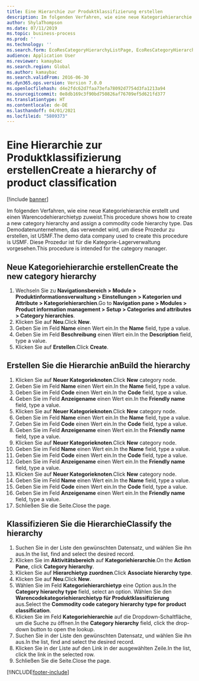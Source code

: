 ```yaml
---
title: Eine Hierarchie zur Produktklassifizierung erstellen
description: Im folgenden Verfahren, wie eine neue Kategoriehierarchie erstellt und einen Warencodehierarchietyp zuweist.
author: ShylaThompson
ms.date: 07/11/2019
ms.topic: business-process
ms.prod: ''
ms.technology: ''
ms.search.form: EcoResCategoryHierarchyListPage, EcoResCategoryHierarchyCreate, EcoResCategory, EcoResCategoryHierarchyRole, EcoResProductCategory, EcoResCategorySearchList, EcoResCategoryHierarchyFactbox, EcoResCategoryFriendlyName, EcoResCategoryAddProduct
audience: Application User
ms.reviewer: kamaybac
ms.search.region: Global
ms.author: kamaybac
ms.search.validFrom: 2016-06-30
ms.dyn365.ops.version: Version 7.0.0
ms.openlocfilehash: d4e2fdc62d7faa73efa78092d7754d3fa1213a94
ms.sourcegitcommit: 0e8db169c3f90bd750826af76709ef5d621fd377
ms.translationtype: HT
ms.contentlocale: de-DE
ms.lasthandoff: 04/01/2021
ms.locfileid: "5809373"
---
```

# <a name="create-a-hierarchy-of-product-classification"></a><span data-ttu-id="6fcec-103">Eine Hierarchie zur Produktklassifizierung erstellen</span><span class="sxs-lookup"><span data-stu-id="6fcec-103">Create a hierarchy of product classification</span></span>

[!include [banner](../../includes/banner.md)]

<span data-ttu-id="6fcec-104">Im folgenden Verfahren, wie eine neue Kategoriehierarchie erstellt und einen Warencodehierarchietyp zuweist.</span><span class="sxs-lookup"><span data-stu-id="6fcec-104">This procedure shows how to create a new category hierarchy and assign a commodity code hierarchy type.</span></span> <span data-ttu-id="6fcec-105">Das Demodatenunternehmen, das verwendet wird, um diese Prozedur zu erstellen, ist USMF.</span><span class="sxs-lookup"><span data-stu-id="6fcec-105">The demo data company used to create this procedure is USMF.</span></span> <span data-ttu-id="6fcec-106">Diese Prozedur ist für die Kategorie-Lagerverwaltung vorgesehen.</span><span class="sxs-lookup"><span data-stu-id="6fcec-106">This procedure is intended for the category manager.</span></span>


## <a name="create-the-new-category-hierarchy"></a><span data-ttu-id="6fcec-107">Neue Kategoriehierarchie erstellen</span><span class="sxs-lookup"><span data-stu-id="6fcec-107">Create the new category hierarchy</span></span>
1. <span data-ttu-id="6fcec-108">Wechseln Sie zu **Navigationsbereich > Module > Produktinformationsverwaltung > Einstellungen > Kategorien und Attribute > Kategoriehierarchien**.</span><span class="sxs-lookup"><span data-stu-id="6fcec-108">Go to **Navigation pane > Modules > Product information management > Setup > Categories and attributes > Category hierarchies**.</span></span>
2. <span data-ttu-id="6fcec-109">Klicken Sie auf **Neu**.</span><span class="sxs-lookup"><span data-stu-id="6fcec-109">Click **New**.</span></span>
3. <span data-ttu-id="6fcec-110">Geben Sie im Feld **Name** einen Wert ein.</span><span class="sxs-lookup"><span data-stu-id="6fcec-110">In the **Name** field, type a value.</span></span>
4. <span data-ttu-id="6fcec-111">Geben Sie im Feld **Beschreibung** einen Wert ein.</span><span class="sxs-lookup"><span data-stu-id="6fcec-111">In the **Description** field, type a value.</span></span>
5. <span data-ttu-id="6fcec-112">Klicken Sie auf **Erstellen**.</span><span class="sxs-lookup"><span data-stu-id="6fcec-112">Click **Create**.</span></span>

## <a name="build-the-hierarchy"></a><span data-ttu-id="6fcec-113">Erstellen Sie die Hierarchie an</span><span class="sxs-lookup"><span data-stu-id="6fcec-113">Build the hierarchy</span></span>
1. <span data-ttu-id="6fcec-114">Klicken Sie auf **Neuer Kategorieknoten**.</span><span class="sxs-lookup"><span data-stu-id="6fcec-114">Click **New** category node.</span></span>
2. <span data-ttu-id="6fcec-115">Geben Sie im Feld **Name** einen Wert ein.</span><span class="sxs-lookup"><span data-stu-id="6fcec-115">In the **Name** field, type a value.</span></span>
3. <span data-ttu-id="6fcec-116">Geben Sie im Feld **Code** einen Wert ein.</span><span class="sxs-lookup"><span data-stu-id="6fcec-116">In the **Code** field, type a value.</span></span>
4. <span data-ttu-id="6fcec-117">Geben Sie im Feld **Anzeigename** einen Wert ein.</span><span class="sxs-lookup"><span data-stu-id="6fcec-117">In the **Friendly name** field, type a value.</span></span>
5. <span data-ttu-id="6fcec-118">Klicken Sie auf **Neuer Kategorieknoten**.</span><span class="sxs-lookup"><span data-stu-id="6fcec-118">Click **New** category node.</span></span>
6. <span data-ttu-id="6fcec-119">Geben Sie im Feld **Name** einen Wert ein.</span><span class="sxs-lookup"><span data-stu-id="6fcec-119">In the **Name** field, type a value.</span></span>
7. <span data-ttu-id="6fcec-120">Geben Sie im Feld **Code** einen Wert ein.</span><span class="sxs-lookup"><span data-stu-id="6fcec-120">In the **Code** field, type a value.</span></span>
8. <span data-ttu-id="6fcec-121">Geben Sie im Feld **Anzeigename** einen Wert ein.</span><span class="sxs-lookup"><span data-stu-id="6fcec-121">In the **Friendly name** field, type a value.</span></span>
9. <span data-ttu-id="6fcec-122">Klicken Sie auf **Neuer Kategorieknoten**.</span><span class="sxs-lookup"><span data-stu-id="6fcec-122">Click **New** category node.</span></span>
10. <span data-ttu-id="6fcec-123">Geben Sie im Feld **Name** einen Wert ein.</span><span class="sxs-lookup"><span data-stu-id="6fcec-123">In the **Name** field, type a value.</span></span>
11. <span data-ttu-id="6fcec-124">Geben Sie im Feld **Code** einen Wert ein.</span><span class="sxs-lookup"><span data-stu-id="6fcec-124">In the **Code** field, type a value.</span></span>
12. <span data-ttu-id="6fcec-125">Geben Sie im Feld **Anzeigename** einen Wert ein.</span><span class="sxs-lookup"><span data-stu-id="6fcec-125">In the **Friendly name** field, type a value.</span></span>
13. <span data-ttu-id="6fcec-126">Klicken Sie auf **Neuer Kategorieknoten**.</span><span class="sxs-lookup"><span data-stu-id="6fcec-126">Click **New** category node.</span></span>
14. <span data-ttu-id="6fcec-127">Geben Sie im Feld **Name** einen Wert ein.</span><span class="sxs-lookup"><span data-stu-id="6fcec-127">In the **Name** field, type a value.</span></span>
15. <span data-ttu-id="6fcec-128">Geben Sie im Feld **Code** einen Wert ein.</span><span class="sxs-lookup"><span data-stu-id="6fcec-128">In the **Code** field, type a value.</span></span>
16. <span data-ttu-id="6fcec-129">Geben Sie im Feld **Anzeigename** einen Wert ein.</span><span class="sxs-lookup"><span data-stu-id="6fcec-129">In the **Friendly name** field, type a value.</span></span>
17. <span data-ttu-id="6fcec-130">Schließen Sie die Seite.</span><span class="sxs-lookup"><span data-stu-id="6fcec-130">Close the page.</span></span>

## <a name="classify-the-hierarchy"></a><span data-ttu-id="6fcec-131">Klassifizieren Sie die Hierarchie</span><span class="sxs-lookup"><span data-stu-id="6fcec-131">Classify the hierarchy</span></span>
1. <span data-ttu-id="6fcec-132">Suchen Sie in der Liste den gewünschten Datensatz, und wählen Sie ihn aus.</span><span class="sxs-lookup"><span data-stu-id="6fcec-132">In the list, find and select the desired record.</span></span>
2. <span data-ttu-id="6fcec-133">Klicken Sie im **Aktivitätsbereich** auf **Kategoriehierarchie**.</span><span class="sxs-lookup"><span data-stu-id="6fcec-133">On the **Action Pane**, click **Category hierarchy**.</span></span>
3. <span data-ttu-id="6fcec-134">Klicken Sie auf **Hierarchietyp zuordnen**.</span><span class="sxs-lookup"><span data-stu-id="6fcec-134">Click **Associate hierarchy type**.</span></span>
4. <span data-ttu-id="6fcec-135">Klicken Sie auf **Neu**.</span><span class="sxs-lookup"><span data-stu-id="6fcec-135">Click **New**.</span></span>
5. <span data-ttu-id="6fcec-136">Wählen Sie im Feld **Kategoriehierarchietyp** eine Option aus.</span><span class="sxs-lookup"><span data-stu-id="6fcec-136">In the **Category hierarchy type** field, select an option.</span></span> <span data-ttu-id="6fcec-137">Wählen Sie den **Warencodekategoriehierarchietyp für Produktklassifizierung** aus.</span><span class="sxs-lookup"><span data-stu-id="6fcec-137">Select the **Commodity code category hierarchy type for product classification**.</span></span>  
6. <span data-ttu-id="6fcec-138">Klicken Sie im Feld **Kategoriehierarchie** auf die Dropdown-Schaltfläche, um die Suche zu öffnen.</span><span class="sxs-lookup"><span data-stu-id="6fcec-138">In the **Category hierarchy** field, click the drop-down button to open the lookup.</span></span>
7. <span data-ttu-id="6fcec-139">Suchen Sie in der Liste den gewünschten Datensatz, und wählen Sie ihn aus.</span><span class="sxs-lookup"><span data-stu-id="6fcec-139">In the list, find and select the desired record.</span></span>
8. <span data-ttu-id="6fcec-140">Klicken Sie in der Liste auf den Link in der ausgewählten Zeile.</span><span class="sxs-lookup"><span data-stu-id="6fcec-140">In the list, click the link in the selected row.</span></span>
9. <span data-ttu-id="6fcec-141">Schließen Sie die Seite.</span><span class="sxs-lookup"><span data-stu-id="6fcec-141">Close the page.</span></span>



[!INCLUDE[footer-include](../../../includes/footer-banner.md)]